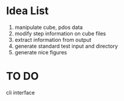 
# Idea List
1. manipulate cube, pdos data
2. modify step information on cube files
3. extract information from output
4. generate standard test input and directory
5. generate nice figures

# TO DO
cli interface